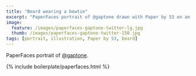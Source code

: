 ```yaml
---
title: "Beard wearing a bowtie"
excerpt: "PaperFaces portrait of @gaptone drawn with Paper by 53 on an iPad."
image: 
  feature: /images/paperfaces-gaptone-twitter-lg.jpg
  thumb: /images/paperfaces-gaptone-twitter-150.jpg
tags: [portrait, illustration, Paper by 53, beard]
---
```


PaperFaces portrait of [@gaptone](http://twitter.com/gaptone).

{% include boilerplate/paperfaces.html %}